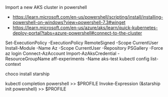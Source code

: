 Import a new AKS cluster in powershell

- https://learn.microsoft.com/en-us/powershell/scripting/install/installing-powershell-on-windows?view=powershell-7.3#winget
- https://learn.microsoft.com/en-us/azure/aks/learn/quick-kubernetes-deploy-portal?tabs=azure-powershell#connect-to-the-cluster

Set-ExecutionPolicy -ExecutionPolicy RemoteSigned -Scope CurrentUser
Install-Module -Name Az -Scope CurrentUser -Repository PSGallery -Force
az login
Connect-AzAccount
Import-AzAksCredential -ResourceGroupName aff-experiments -Name aks-test
kubectl config list-context

choco install starship

kubectl completion powershell >> $PROFILE
Invoke-Expression (&starship init powershell) >> $PROFILE

